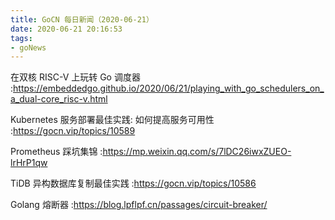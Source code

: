 ```yaml
---
title: GoCN 每日新闻（2020-06-21）
date: 2020-06-21 20:16:53
tags:
- goNews
---
```

在双核 RISC-V 上玩转 Go 调度器 :https://embeddedgo.github.io/2020/06/21/playing_with_go_schedulers_on_a_dual-core_risc-v.html

Kubernetes 服务部署最佳实践: 如何提高服务可用性 :https://gocn.vip/topics/10589

Prometheus 踩坑集锦 :https://mp.weixin.qq.com/s/7lDC26iwxZUEO-lrHrP1qw

TiDB 异构数据库复制最佳实践 :https://gocn.vip/topics/10586

Golang 熔断器 :https://blog.lpflpf.cn/passages/circuit-breaker/

